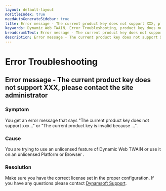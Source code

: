 ```yaml
---
layout: default-layout
noTitleIndex: true
needAutoGenerateSidebar: true
title: Error message - The current product key does not support XXX, please contact the site administrator
keywords: Dynamic Web TWAIN, Error Troubleshooting, product key does not support version
breadcrumbText: Error message - The current product key does not support XXX, please contact the site administrator
description: Error message - The current product key does not support XXX, please contact the site administrator
---
```


# Error Troubleshooting

## Error message - The current product key does not support XXX, please contact the site administrator

### Symptom

You get an error message that says "The current product key does not support xxx…" or "The current product key is invalid because …".

### Cause

You are trying to use an unlicensed feature of Dynamic Web TWAIN or use it on an unlicensed Platform or Browser .

### Resolution

Make sure you have the correct license set in the proper configuration. If you have any questions please contact <a href="mailto:support@dynamsoft.com" target="_blank">Dynamsoft Support</a>.
